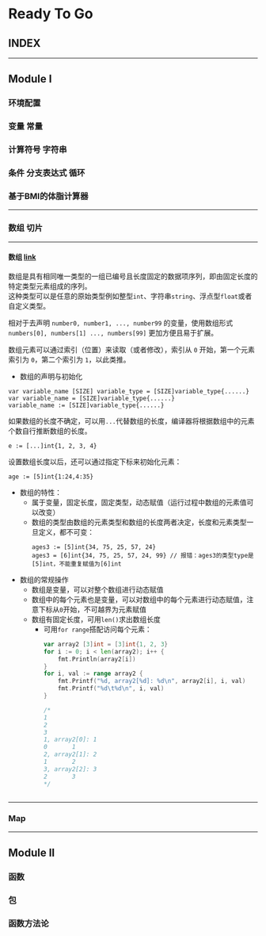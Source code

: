 # Ready To Go

## INDEX

---

## Module I
### 环境配置

### 变量 常量

### 计算符号 字符串

### 条件 分支表达式 循环


### 基于BMI的体脂计算器

---
### 数组 切片

---
#### 数组 [link](https://github.com/AdaSheng07/ready.to.go/blob/62fce9be1b277ad49d400d6257d41182817f5887/chapter1/006.array/main.go)  
数组是具有相同唯一类型的一组已编号且长度固定的数据项序列，即由固定长度的特定类型元素组成的序列。  
这种类型可以是任意的原始类型例如整型`int`、字符串`string`、浮点型`float`或者自定义类型。

相对于去声明 `number0, number1, ..., number99` 的变量，使用数组形式 `numbers[0], numbers[1] ..., numbers[99]` 更加方便且易于扩展。

数组元素可以通过索引（位置）来读取（或者修改），索引从 `0` 开始，第一个元素索引为 `0`，第二个索引为 `1`，以此类推。

- 数组的声明与初始化
```
var variable_name [SIZE] variable_type = [SIZE]variable_type{......}
var variable_name = [SIZE]variable_type{......}
variable_name := [SIZE]variable_type{......}
```
如果数组的长度不确定，可以用`...`代替数组的长度，编译器将根据数组中的元素个数自行推断数组的长度。
```
e := [...]int{1, 2, 3, 4}
```
设置数组长度以后，还可以通过指定下标来初始化元素：
```
age := [5]int{1:24,4:35}
```

- 数组的特性：
  - 属于变量，固定长度，固定类型，动态赋值（运行过程中数组的元素值可以改变）
  - 数组的类型由数组的元素类型和数组的长度两者决定，长度和元素类型一旦定义，都不可变：
    ```
    ages3 := [5]int{34, 75, 25, 57, 24}
    ages3 = [6]int{34, 75, 25, 57, 24, 99} // 报错：ages3的类型type是[5]int，不能重复赋值为[6]int
    ```
- 数组的常规操作
  - 数组是变量，可以对整个数组进行动态赋值
  - 数组中的每个元素也是变量，可以对数组中的每个元素进行动态赋值，注意下标从`0`开始，不可越界为元素赋值
  - 数组有固定长度，可用`len()`求出数组长度
    - 可用`for range`搭配访问每个元素：
      ``` go
      var array2 [3]int = [3]int{1, 2, 3}
      for i := 0; i < len(array2); i++ {
          fmt.Println(array2[i])
      }
      for i, val := range array2 {
          fmt.Printf("%d, array2[%d]: %d\n", array2[i], i, val)
          fmt.Printf("%d\t%d\n", i, val)
      }
      
      /*
      1
      2
      3
      1, array2[0]: 1
      0       1
      2, array2[1]: 2
      1       2
      3, array2[2]: 3
      2       3
      */
    ```
---
### Map

---
## Module II
### 函数

### 包
### 函数方法论



